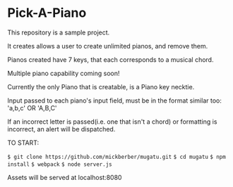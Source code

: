 # Pick-A-Piano

This repository is a sample project.

It creates allows a user to create unlimited pianos, and remove them.

Pianos created have 7 keys, that each corresponds to a musical chord.

Multiple piano capability coming soon!

Currently the only Piano that is creatable, is a Piano key necktie.

Input passed to each piano's input field, must be in the format similar too:
'a,b,c' OR 'A,B,C'

If an incorrect letter is passed(i.e. one that isn't a chord) or formatting is incorrect, an alert will be dispatched.


TO START:

`$ git clone https://github.com/mickberber/mugatu.git`
`$ cd mugatu`
`$ npm install`
`$ webpack`
`$ node server.js`

Assets will be served at localhost:8080